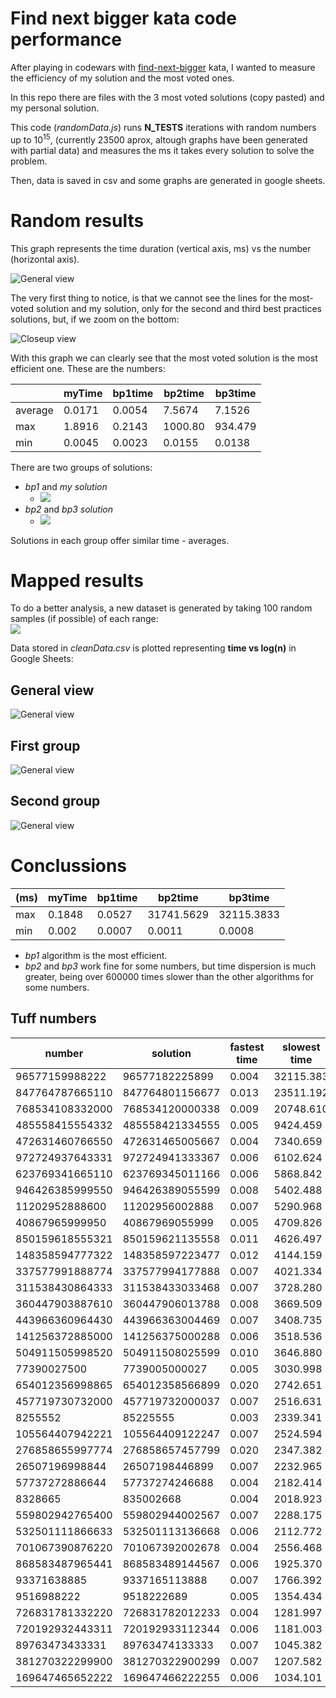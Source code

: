 # Find next bigger kata code performance

After playing in codewars with [find-next-bigger](https://www.codewars.com/kata/55983863da40caa2c900004e/javascript) kata, I wanted to measure the efficiency of my solution and the most voted ones.

In this repo there are files with the 3 most voted solutions (copy pasted) and my personal solution.

This code (_randomData.js_) runs **N_TESTS** iterations with random numbers up to 10<sup>15</sup>, (currently 23500 aprox, altough graphs have been generated with partial data) and measures the ms it takes every solution to solve the problem.

Then, data is saved in csv and some graphs are generated in google sheets.

# Random results

This graph represents the time duration (vertical axis, ms) vs the number (horizontal axis).

![General view](img/general-view.png)

The very first thing to notice, is that we cannot see the lines for the most-voted solution and my solution, only for the second and third best practices solutions, but, if we zoom on the bottom:

![Closeup view](img/general-low-closeup.png)

With this graph we can clearly see that the most voted solution is the most efficient one. These are the numbers:

<center>

|         | myTime  | bp1time | bp2time | bp3time |
|---------|---------|---------|---------|---------|
| average |	0.0171	| 0.0054  | 7.5674  | 7.1526  |
| max     |	1.8916	| 0.2143  | 1000.80 | 934.479 |
| min     |	0.0045	| 0.0023  | 0.0155  | 0.0138  |

</center>

There are two groups of solutions:

- _bp1_ and _my solution_
  - <img src="https://render.githubusercontent.com/render/math?math=\qquad\overline{X} \in [5 - 17]\mu s">
- _bp2_ and _bp3 solution_ 
  - <img src="https://render.githubusercontent.com/render/math?math=\qquad\overline{X} \in [7.2 - 7.6] ms">

Solutions in each group offer similar time - averages.


# Mapped results

To do a better analysis, a new dataset is generated by taking 100 random samples (if possible) of each range:  
<img src="https://render.githubusercontent.com/render/math?math=n \in [1,15] \rightarrow [10^n-1, 10^n]">

Data stored in _cleanData.csv_ is plotted representing **time vs log(n)** in Google Sheets:


## General view

![General view](img/mapped/general-view-log-n.png)

## First group


![General view](img/mapped/first-group.png)


## Second group

![General view](img/mapped/second-group.png)


# Conclussions

<center>

| (ms) | myTime | bp1time | bp2time    | bp3time      |
|------|--------|---------|------------|--------------|
|max   | 0.1848 | 0.0527  | 31741.5629 | 32115.3833   |
|min   | 0.002  | 0.0007  | 0.0011     | 0.0008       |

</center>

- _bp1_ algorithm is the most efficient.
- _bp2_ and _bp3_ work fine for some numbers, but time dispersion is much greater,
   being over 600000 times slower than the other algorithms for some numbers.


## Tuff numbers

<center>

| number           | solution           | fastest time | slowest time |
|----------------- |--------------------|--------------|--------------|
| 96577159988222   |	96577182225899	| 0.004        | 32115.383    |
| 847764787665110  |	847764801156677	| 0.013        | 23511.192    |
| 768534108332000  |	768534120000338	| 0.009        | 20748.610    |
| 485558415554332  |	485558421334555	| 0.005        | 9424.459     |
| 472631460766550  |	472631465005667	| 0.004        | 7340.659     |
| 972724937643331  |	972724941333367	| 0.006        | 6102.624     |
| 623769341665110  |	623769345011166	| 0.006        | 5868.842     |
| 946426385999550  |	946426389055599	| 0.008        | 5402.488     |
| 11202952888600   |	11202956002888	| 0.007        | 5290.968     |
| 40867965999950   |	40867969055999	| 0.005        | 4709.826     |
| 850159618555321  |	850159621135558	| 0.011        | 4626.497     |
| 148358594777322  |	148358597223477	| 0.012        | 4144.159     |
| 337577991888774  |	337577994177888	| 0.007        | 4021.334     |
| 311538430864333  |	311538433033468	| 0.007        | 3728.280     |
| 360447903887610  |	360447906013788	| 0.008        | 3669.509     |
| 443966360964430  |	443966363004469	| 0.007        | 3408.735     |
| 141256372885000  |	141256375000288	| 0.006        | 3518.536     |
| 504911505998520  |	504911508025599	| 0.010        | 3646.880     |
| 77390027500      |	7739005000027	| 0.005        | 3030.998     |
| 654012356998865  |	654012358566899	| 0.020        | 2742.651     |
| 457719730732000  |	457719732000037	| 0.007        | 2516.631     |
| 8255552          |    85225555        | 0.003	       | 2339.341     |
| 105564407942221  |	105564409122247	| 0.007        | 2524.594     |
| 276858655997774  |	276858657457799	| 0.020        | 2347.382     |
| 26507196998844   |	26507198446899	| 0.007        | 2232.965     |
| 57737272886644   |	57737274246688	| 0.004        | 2182.414     |
| 8328665          |    835002668       | 0.004	       | 2018.923     |
| 559802942765400  |	559802944002567	| 0.007        | 2288.175     |
| 532501111866633  |	532501113136668	| 0.006        | 2112.772     |
| 701067390876220  |	701067392002678	| 0.004        | 2556.468     |
| 868583487965441  |	868583489144567	| 0.006        | 1925.370     |
| 93371638885      |	9337165113888	| 0.007        | 1766.392     |
| 9516988222       |    9518222689      | 0.005        | 1354.434     |
| 726831781332220  |	726831782012233	| 0.004        | 1281.997     |
| 720192932443311  |	720192933112344	| 0.006        | 1181.003     |
| 89763473433331   |	89763474133333	| 0.007        | 1045.382     |
| 381270322299900  |	381270322900299	| 0.007        | 1207.582     |
| 169647465652222  |	169647466222255	| 0.006        | 1034.101     |

</center>

